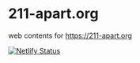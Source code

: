 # 211-apart.org
web contents for https://211-apart.org

[![Netlify Status](https://api.netlify.com/api/v1/badges/e6317061-c125-4fdf-b28b-3fa299c678ca/deploy-status)](https://app.netlify.com/sites/211-apart/deploys)
